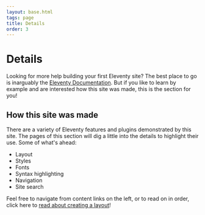 ```yaml
---
layout: base.html
tags: page
title: Details
order: 3
---
```


# Details

Looking for more help building your first Eleventy site? The best
place to go is inarguably the
[Eleventy Documentation](https://www.11ty.dev/docs/). But if
you like to learn by example and are interested how this site was
made, this is the section for you!

## How this site was made

There are a variety of Eleventy features and plugins demonstrated
by this site. The pages of this section will dig a little into
the details to highlight their use. Some of what's ahead:

* Layout
* Styles
* Fonts
* Syntax highlighting
* Navigation
* Site search

Feel free to navigate from content links on the left, or to read
on in order, click here to
[read about creating a layout](/layout/)!
